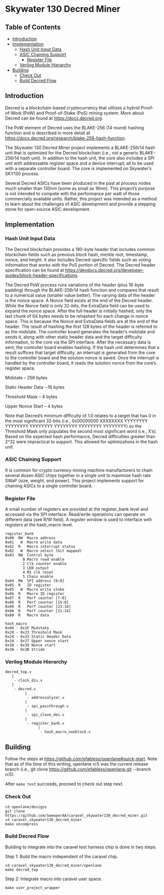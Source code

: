 # Skywater 130 Decred Miner

## Table of Contents
* [Introduction](#introduction)
* [Implementation](#implementation)
	* [Hash Unit Input Data](#hash-unit-input-data)
  * [ASIC Chaining Support](#asic-chaining-support)
	* [Register File](#register-file)
  * [Verilog Module Hierarchy](#verilog-module-hierarchy)
* [Building](#building)
  * [Check Out](#check-out)
  * [Build Decred Flow](#build-decred-flow)
  
  

## Introduction

Decred is a blockchain-based cryptocurrency that utilizes a hybrid Proof-of-Work (PoW) and Proof-of-Stake (PoS) mining system. More about Decred can be found at https://docs.decred.org.

The PoW element of Decred uses the BLAKE-256 (14 round) hashing function and is described in more detail at https://docs.decred.org/research/blake-256-hash-function.

The Skywater 130 Decred Miner project implements a BLAKE-256r14 hash unit that is optimized for the Decred blockchain (i.e., not a generic BLAKE-256r14 hash unit). In addition to the hash unit, the core also includes a SPI unit with addressable register space and a device interrupt; all to be used with a separate controller board. The core is implemented on Skywater’s SKY130 process.

Several Decred ASICs have been produced in the past at process nodes much smaller than 130nm (some as small as 16nm). This project’s purpose is not intended to compete with the performance per watt of those commercially available units. Rather, this project was intended as a method to learn about the challenges of ASIC development and provide a stepping stone for open-source ASIC development.

## Implementation

### Hash Unit Input Data

The Decred blockchain provides a 180-byte header that includes common blockchain fields such as previous block hash, merkle root, timestamp, nonce, and height. It also includes Decred-specific fields such as voting information that works with the PoS portion of Decred. The Decred header specification can be found at https://devdocs.decred.org/developer-guides/block-header-specifications.

The Decred PoW process runs variations of the header (plus 16-byte padding) through the BLAKE-256r14 hash function and compares that result to a numerical value (smaller value better). The varying data of the header is the nonce space. A Nonce field exists at the end of the Decred header. While the Nonce field is only 32-bits, the ExtraData field can be used to expand the nonce space. After the full header is initially hashed, only the last chunk of 64 bytes needs to be rehashed for each change in nonce space. This is because the Nonce and ExtraData fields are at the end of the header. The result of hashing the first 128 bytes of the header is referred to as the midstate. The controller board generates the header’s midstate and sends it, along with other static header data and the target difficulty information, to the core via the SPI interface. After the necessary data is sent, the controller board enables hashing. If the hash unit determines that a result suffices that target difficulty, an interrupt is generated from the core to the controller board and the solution nonce is saved. Once the interrupt is handled by the controller board, it reads the solution nonce from the core’s register space.

Midstate – 256 bytes

Static Header Data – 16 bytes

Threshold Mask – 4 bytes

Upper Nonce Start – 4 bytes

Note that Decred’s minimum difficulty of 1.0 relates to a target that has 0 in the most significant 32-bits (i.e., 0x00000000 XXXXXXXX YYYYYYYY YYYYYYYY YYYYYYYY YYYYYYYY YYYYYYYY YYYYYYYY) so the Threshold Mask only populates the second most significant word (i.e., X’s). Based on the expected hash performance, Decred difficulties greater than 2^32 were impractical to support. This allowed for optimizations in the hash unit.

### ASIC Chaining Support

It is common for crypto currency mining machine manufacturers to chain several dozen ASIC chips together in a single unit to maximize hash rate SWaP (size, weight, and power). This project implements support for chaining ASICs to a single controller board.

### Register File

A small number of registers are provided at the register_bank level and accessed via the SPI interface.  Read/write operations can operate on different data (see R/W field).  A register window is used to interface with registers at the hash_macro level.
```
register_bank
0x00  RW  Macro address
0x01   W  Macro write data
0x02  R   Macro interrupt status 
0x02   W  Macro select (bit mapped)
0x03  RW  Control byte
        0 Macro read enable
        2 Clk counter enable
        3 LED output
        4 M1 clk reset
        5 Chain enable
0x04  RW  SPI address [6:0]
0x05  R   ID register
0x05   W  Macro write stobe
0x06  R   Macro ID register
0x07  R   Perf counter [7:0]
0x08  R   Perf counter [15:8]
0x09  R   Perf counter [23:16]
0x0A  R   Perf counter [31:24]
0x80  R   Macro data

hash_macro
0x00 - 0x1F Midstate
0x20 - 0x23 Threshold Mask
0x24 - 0x33 Static Header Data
0x34 - 0x37 Upper nonce start
0x38 - 0x39 Nonce start
0x3A - 0x3B Stride
```
### Verilog Module Hierarchy

```
decred_top.v
   |
    - clock_div.v
   |
    - decred.v
         |
          - addressalyzer.v
         |
          - spi_passthrough.v
         |
          - spi_slave_des.v
         |
          - register_bank.v
               |
                - hash_macro_nonblock.v
```

## Building
Follow the steps at https://github.com/efabless/openlane#quick-start. 
Note that as of the time of this writing, openlane rc5 was the current release branch (i.e., git clone https://github.com/efabless/openlane.git --branch rc5).

After ```make test``` succeeds, proceed to check out step next.

### Check Out
```
cd openlane/designs
git clone https://github.com/SweeperAA/caravel_skywater130_decred_miner.git
cd caravel_skywater130_decred_miner
make uncompress
```

### Build Decred Flow
Building to integrate into the caravel test harness chip is done in two steps.

Step 1: Build the macro independent of the caravel chip.
```
cd caravel_skywater130_decred_miner/openlane
make decred_top
```

Step 2: Integrate macro into caravel user space.
```
make user_project_wrapper
```

